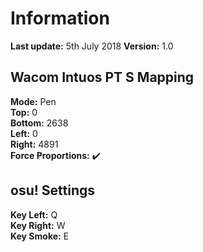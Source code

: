 # Information
**Last update:** 5th July 2018
**Version:** 1.0

## Wacom Intuos PT S Mapping
**Mode:** Pen  
**Top:** 0  
**Bottom:** 2638  
**Left:** 0  
**Right:** 4891  
**Force Proportions:** :heavy_check_mark:

## osu! Settings
**Key Left:** Q  
**Key Right:** W  
**Key Smoke:** E  
